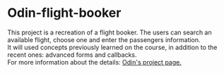 # Odin-flight-booker

This project is a recreation of a flight booker. The users can search an available flight, choose one and enter the passengers information.<br>
It will used concepts previously learned on the course, in addition to the recent ones: advanced forms and callbacks.<br>
For more information about the details: [Odin's project page.](https://www.theodinproject.com/lessons/ruby-on-rails-flight-booker)

